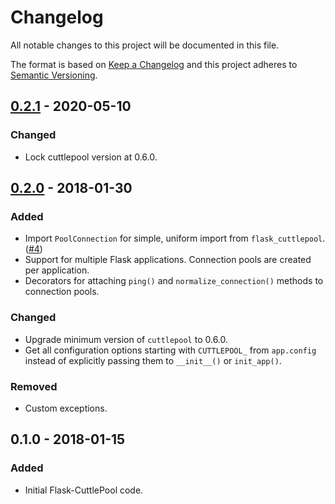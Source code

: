 # Changelog
All notable changes to this project will be documented in this file.

The format is based on [Keep a Changelog](http://keepachangelog.com)
and this project adheres to [Semantic Versioning](http://semver.org).

## [0.2.1] - 2020-05-10
### Changed
- Lock cuttlepool version at 0.6.0.

## [0.2.0] - 2018-01-30
### Added
- Import `PoolConnection` for simple, uniform import from `flask_cuttlepool`.
  ([#4](https://github.com/smitchell556/flask-cuttlepool/pull/4))
- Support for multiple Flask applications. Connection pools are created per
  application.
- Decorators for attaching `ping()` and `normalize_connection()` methods to
  connection pools.
### Changed
- Upgrade minimum version of `cuttlepool` to 0.6.0.
- Get all configuration options starting with `CUTTLEPOOL_` from `app.config`
  instead of explicitly passing them to `__init__()` or `init_app()`.
### Removed
- Custom exceptions.

## 0.1.0 - 2018-01-15
### Added
- Initial Flask-CuttlePool code.

[Unreleased]: https://github.com/smitchell556/flask-cuttlepool/compare/v0.2.1...HEAD
[0.2.1]: https://github.com/smitchell556/flask-cuttlepool/compare/v0.2.0...0.2.1
[0.2.0]: https://github.com/smitchell556/flask-cuttlepool/compare/v0.1.0...0.2.0
